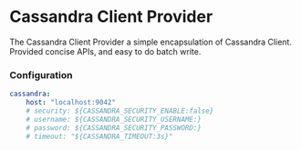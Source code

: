 # Cassandra Client Provider

The Cassandra Client Provider a simple encapsulation of Cassandra Client.
Provided concise APIs, and easy to do batch write.

### Configuration

```yaml
cassandra:
    host: "localhost:9042"
    # security: ${CASSANDRA_SECURITY_ENABLE:false}
    # username: ${CASSANDRA_SECURITY_USERNAME:}
    # password: ${CASSANDRA_SECURITY_PASSWORD:}
    # timeout: "${CASSANDRA_TIMEOUT:3s}"
```
